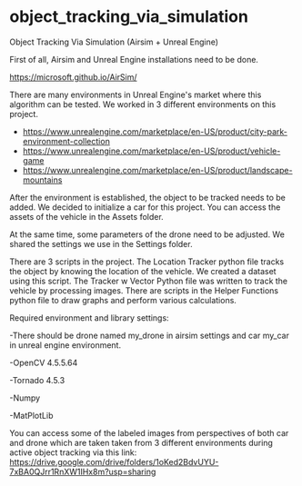 # object_tracking_via_simulation
Object Tracking Via Simulation (Airsim + Unreal Engine)

First of all, Airsim and Unreal Engine installations need to be done.

https://microsoft.github.io/AirSim/


There are many environments in Unreal Engine's market where this algorithm can be tested. We worked in 3 different environments on this project.

- https://www.unrealengine.com/marketplace/en-US/product/city-park-environment-collection
- https://www.unrealengine.com/marketplace/en-US/product/vehicle-game
- https://www.unrealengine.com/marketplace/en-US/product/landscape-mountains

After the environment is established, the object to be tracked needs to be added. We decided to initialize a car for this project. You can access the assets of the vehicle in the Assets folder.

At the same time, some parameters of the drone need to be adjusted. We shared the settings we use in the Settings folder.

There are 3 scripts in the project. 
The Location Tracker python file tracks the object by knowing the location of the vehicle. We created a dataset using this script.
The Tracker w Vector Python file was written to track the vehicle by processing images.
There are scripts in the Helper Functions python file to draw graphs and perform various calculations.

Required environment and library settings:

-There should be drone named my_drone in airsim settings and car my_car in unreal engine environment.

-OpenCV 4.5.5.64

-Tornado 4.5.3

-Numpy

-MatPlotLib

You can access some of the labeled images from perspectives of both car and drone which are taken taken from 3 different environments during active object tracking via this link: https://drive.google.com/drive/folders/1oKed2BdvUYU-7xBA0QJrr1RnXW1IHx8m?usp=sharing
